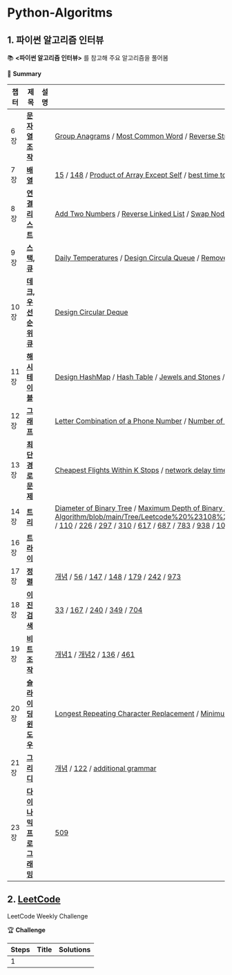 # Python-Algoritms
## 1. 파이썬 알고리즘 인터뷰
:books: **<파이썬 알고리즘 인터뷰>** 를 참고해 주요 알고리즘을 풀어봄

📎 **Summary**

챕터|제목|설명|문제 번호
---|---|---|---
6장|**[문자열 조작](https://github.com/GodJiLee/Leetcode-Algorithm/tree/main/Array)** | |[Group Anagrams](https://github.com/GodJiLee/Python-Algorithm/blob/main/String_manipulation/Group%20Anagrams.py) / [Most Common Word](https://github.com/GodJiLee/Python-Algorithm/blob/main/String_manipulation/Most%20Common%20Word.py) / [Reverse String](https://github.com/GodJiLee/Python-Algorithm/blob/main/String_manipulation/Reverse%20String.py) / [Reorder data in log file](https://github.com/GodJiLee/Python-Algorithm/blob/main/String_manipulation/reorder%20data%20in%20log%20file.py) / [Valid palindrome](https://github.com/GodJiLee/Python-Algorithm/blob/main/String_manipulation/valid%20palindrome.py)
7장|**[배열](https://github.com/GodJiLee/Leetcode-Algorithm/tree/main/Array)**|  |[15](https://github.com/GodJiLee/Python-Algorithm/blob/main/Array/15.py) / [148](https://github.com/GodJiLee/Python-Algorithm/blob/main/Array/148.md) / [Product of Array Except Self](https://github.com/GodJiLee/Python-Algorithm/blob/main/Array/Product%20of%20Array%20Except%20Self.py) / [best time to buy and sell stock](https://github.com/GodJiLee/Python-Algorithm/blob/main/Array/best%20time%20to%20buy%20and%20sell%20stock.py) / [two-sum](https://github.com/GodJiLee/Python-Algorithm/blob/main/Array/two-sum.py)
8장|**[연결 리스트](https://github.com/GodJiLee/Leetcode-Algorithm/tree/main/Linked_list)**|  |[Add Two Numbers](https://github.com/GodJiLee/Python-Algorithm/blob/main/Linked_list/Add%20Two%20Numbers.py) / [Reverse Linked List](https://github.com/GodJiLee/Python-Algorithm/blob/main/Linked_list/Reverse%20Linked%20List.py) / [Swap Nodes in Pairs](https://github.com/GodJiLee/Python-Algorithm/blob/main/Linked_list/Swap%20Nodes%20in%20Pairs.py)
9장|**[스택, 큐](https://github.com/GodJiLee/Leetcode-Algorithm/tree/main/Stack)**|  |[Daily Temperatures](https://github.com/GodJiLee/Python-Algorithm/blob/main/Stack/Daily%20Temperatures.py) / [Design Circula Queue](https://github.com/GodJiLee/Python-Algorithm/blob/main/Stack/Design%20Circula%20Queue.py) / [Remove Duplicate Letters](https://github.com/GodJiLee/Python-Algorithm/blob/main/Stack/Remove%20Duplicate%20Letters.py) / [Valid Parentheses](https://github.com/GodJiLee/Python-Algorithm/blob/main/Stack/Valid%20Parentheses.py)
10장|**[데크, 우선순위 큐](https://github.com/GodJiLee/Leetcode-Algorithm/tree/main/Deque)**|  |[Design Circular Deque](https://github.com/GodJiLee/Python-Algorithm/blob/main/Deque/Design%20Circular%20Deque.py)
11장|**[해시 테이블](https://github.com/GodJiLee/Leetcode-Algorithm/tree/main/Hash)**|  |[Design HashMap](https://github.com/GodJiLee/Python-Algorithm/blob/main/Hash/Design%20HashMap.py) / [Hash Table](https://github.com/GodJiLee/Python-Algorithm/blob/main/Hash/Hash%20Table.py) / [Jewels and Stones](https://github.com/GodJiLee/Python-Algorithm/blob/main/Hash/Jewels%20and%20Stones.py) / [Longest Substring Without Repeating Characters](https://github.com/GodJiLee/Python-Algorithm/blob/main/Hash/Longest%20Substring%20Without%20%20Repeating%20Characters.py)
12장|**[그래프](https://github.com/GodJiLee/Leetcode-Algorithm/tree/main/Graph)**|  |[Letter Combination of a Phone Number](https://github.com/GodJiLee/Python-Algorithm/blob/main/Graph/Letter%20Combination%20of%20a%20Phone%20Number.py) / [Number of Island](https://github.com/GodJiLee/Python-Algorithm/blob/main/Graph/Number%20of%20Island.py) / [Permutation](https://github.com/GodJiLee/Python-Algorithm/blob/main/Graph/Pernutations.py)
13장|**[최단 경로 문제](https://github.com/GodJiLee/Leetcode-Algorithm/tree/main/Shortest_path_problem)**|  |[Cheapest Flights Within K Stops](https://github.com/GodJiLee/Python-Algorithm/blob/main/Shortest_path_problem/Cheapest%20Flights%20Within%20K%20Stops) / [network delay time](https://github.com/GodJiLee/Python-Algorithm/blob/main/Shortest_path_problem/network%20delay%20time)
14장|**[트리](https://github.com/GodJiLee/Leetcode-Algorithm/tree/main/Tree)**|  |[Diameter of Binary Tree](https://github.com/GodJiLee/Python-Algorithm/blob/main/Tree/Diameter%20of%20Binary%20Tree) / [Maximum Depth of Binary Tree](https://github.com/GodJiLee/Python-Algorithm/blob/main/Tree/Maximum%20Depth%20of%20Binary%20Tree.py) / [105](https://github.com/GodJiLee/Python-Algorithm/blob/main/Tree/Leetcode%20%23105.md) / [108] (https://github.com/GodJiLee/Python-Algorithm/blob/main/Tree/Leetcode%20%23108%20Convert%20Sorted%20Array%20to%20Binary%20Search%20Tree.md) / [110](https://github.com/GodJiLee/Python-Algorithm/blob/main/Tree/Leetcode%20%23110.md) / [226](https://github.com/GodJiLee/Python-Algorithm/blob/main/Tree/Leetcode%20%23226.md) / [297](https://github.com/GodJiLee/Python-Algorithm/blob/main/Tree/Leetcode%20%23297.md) / [310](https://github.com/GodJiLee/Python-Algorithm/blob/main/Tree/Leetcode%20%23310.md) / [617](https://github.com/GodJiLee/Python-Algorithm/blob/main/Tree/Leetcode%20%23617.md) / [687](https://github.com/GodJiLee/Python-Algorithm/blob/main/Tree/Leetcode%20%23687.md) / [783](https://github.com/GodJiLee/Python-Algorithm/blob/main/Tree/Leetcode%20%23783.md) / [938](https://github.com/GodJiLee/Python-Algorithm/blob/main/Tree/Leetcode%20%23938.md) / [1038](https://github.com/GodJiLee/Python-Algorithm/blob/main/Tree/Leetcode%20%231038.md)
16장|**[트라이](https://github.com/GodJiLee/Leetcode-Algorithm/tree/main/Trie)**|   |
17장|**[정렬](https://github.com/GodJiLee/Leetcode-Algorithm/tree/main/Sorting)**|   |[개념](https://github.com/GodJiLee/Python-Algorithm/blob/main/Sorting/%EC%A0%95%EB%A0%AC(Sorting).md) / [56](https://github.com/GodJiLee/Python-Algorithm/blob/main/Sorting/56.md) / [147](https://github.com/GodJiLee/Python-Algorithm/blob/main/Sorting/147.md) / [148](https://github.com/GodJiLee/Python-Algorithm/blob/main/Sorting/148.md) / [179](https://github.com/GodJiLee/Python-Algorithm/blob/main/Sorting/179.md) / [242](https://github.com/GodJiLee/Python-Algorithm/blob/main/Sorting/242.md) / [973](https://github.com/GodJiLee/Python-Algorithm/blob/main/Sorting/973.md)
18장|**[이진 검색](https://github.com/GodJiLee/Leetcode-Algorithm/tree/main/Binary_search)**|   |[33](https://github.com/GodJiLee/Python-Algorithm/blob/main/Binary_search/33.md) / [167](https://github.com/GodJiLee/Python-Algorithm/blob/main/Binary_search/167.md) / [240](https://github.com/GodJiLee/Python-Algorithm/blob/main/Binary_search/240.md) / [349](https://github.com/GodJiLee/Python-Algorithm/blob/main/Binary_search/349.md) / [704](https://github.com/GodJiLee/Python-Algorithm/blob/main/Binary_search/704.md)
19장|**[비트 조작](https://github.com/GodJiLee/Leetcode-Algorithm/tree/main/Bit_manipulation)**|   |[개념1](https://github.com/GodJiLee/Python-Algorithm/blob/main/Bit_manipulation/%5B%EA%B0%9C%EB%85%90%5D%20%EB%B9%84%ED%8A%B8%20%EC%A1%B0%EC%9E%91.md) / [개념2](https://github.com/GodJiLee/Python-Algorithm/blob/main/Bit_manipulation/%5B%EA%B0%9C%EB%85%90%5D%20%EB%B9%84%ED%8A%B8%EC%A1%B0%EC%9E%91-2%EC%9D%98%20%EB%B3%B4%EC%88%98.md) / [136](https://github.com/GodJiLee/Python-Algorithm/blob/main/Bit_manipulation/136%20Single%20Number.md) / [461](https://github.com/GodJiLee/Python-Algorithm/blob/main/Bit_manipulation/461.md)
20장|**[슬라이딩 윈도우](https://github.com/GodJiLee/Python-Algorithm/tree/main/Sliding_window)**|   |[Longest Repeating Character Replacement](https://github.com/GodJiLee/Python-Algorithm/blob/main/Sliding_window/Longest%20Repeating%20Character%20Replacement) / [Minimum Window Substring](https://github.com/GodJiLee/Python-Algorithm/blob/main/Sliding_window/Minimum%20Window%20Substring) / [Sliding Window Maximum](https://github.com/GodJiLee/Python-Algorithm/blob/main/Sliding_window/Sliding%20Window%20Maximum)
21장|**[그리디](https://github.com/GodJiLee/Python-Algorithm/tree/main/Greedy)**|   |[개념](https://github.com/GodJiLee/Python-Algorithm/blob/main/Greedy/%EA%B7%B8%EB%A6%AC%EB%94%94.md) / [122](https://github.com/GodJiLee/Python-Algorithm/blob/main/Greedy/Leetcode%20%23122%20BestTimetoBuyandSellStock2.md) / [additional grammar](https://github.com/GodJiLee/Python-Algorithm/blob/main/Greedy/additional%20grammar.py)
23장|**[다이나믹 프로그래밍](https://github.com/GodJiLee/Python-Algorithm/tree/main/Dynamic_programming)**|   |[509](https://github.com/GodJiLee/Python-Algorithm/blob/main/Dynamic_programming/Leetcode%20%23509.md)
 

## 2. [LeetCode](https://leetcode.com/Jiwon_Lee/)   

LeetCode Weekly Challenge

🏆 **Challenge**

Steps|Title|Solutions
 ---|---|---
 1||
